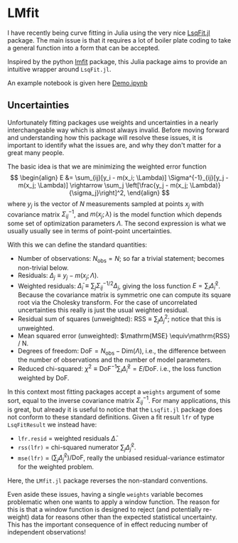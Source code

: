 # LMfit

I have recently being curve fitting in Julia using the very nice [LsqFit.jl](https://github.com/JuliaNLSolvers/LsqFit.jl) package.  The main issue is that it requires a lot of boiler plate coding to take a general function into a form that can be accepted.

Inspired by the python [lmfit](https://lmfit.github.io/lmfit-py/intro.html) package, this Julia package aims to provide an intuitive wrapper around `LsqFit.jl`. 

An example notebook is given here [Demo.ipynb](notebooks/Demo.ipynb)

## Uncertainties 

Unfortunately fitting packages use weights and uncertainties in a nearly interchangeable way which is almost always invalid.  Before moving forward and understanding how this package will resolve these issues, it is important to identify what the issues are, and why they don't matter for a great many people.

The basic idea is that we are minimizing the weighted error function
$$
\begin{align}
E &= \sum_{ij}[y_i - m(x_i; \Lambda)] \Sigma^{-1}_{ij}[y_j - m(x_j; \Lambda)] \rightarrow \sum_j \left[\frac{y_j - m(x_j; \Lambda)}{\sigma_j}\right]^2,
\end{align}
$$
where $y_j$ is the vector of $N$ measurements sampled at points $x_j$ with covariance matrix $\Sigma^{-1}_{ij}$, and $m(x_j; \lambda)$ is the model function which depends some set of optimization parameters $\Lambda$. 
The second expression is what we usually usually see in terms of point-point uncertainties.

With this we can define the standard quantities:

* Number of observations: ${N_\mathrm{obs}} = N$; so far a trivial statement; becomes non-trivial below.
* Residuals: $\Delta_j \equiv y_j - m(x_j; \Lambda)$.
* Weighted residuals: $\bar \Delta_i \equiv \sum_j \Sigma^{-1/2}_{ij} \Delta_j$, giving the loss function $E = \sum_i \bar \Delta_i^2$.  Because the covariance matrix is symmetric one can compute its square root via the Cholesky transform.  For the case of uncorrelated uncertainties this really is just the usual weighted residual.
* Residual sum of squares (unweighted): $\mathrm{RSS} \equiv \sum_j \Delta_j^2$; notice that this is unweighted.
* Mean squared error (unweighted): $\mathrm{MSE} \equiv\mathrm{RSS}  /  N.
* Degrees of freedom: $\mathrm{DoF} = {N_\mathrm{obs}} - \mathrm{Dim}(\Lambda)$, i.e., the difference between the number of observations and the number of model parameters.
* Reduced chi-squared: $\chi^2 \equiv \mathrm{DoF}^{-1} \sum_i \bar \Delta_i^2 = E / \mathrm{DoF}$. i.e., the loss function weighted by DoF.

In this context most fitting packages accept a `weights` argument of some sort, equal to the inverse covariance matrix $\Sigma^{-1}_{ij}$.  For many applications, this is great, but already it is useful to notice that the `Lsqfit.jl` package does not conform to these standard definitions.  Given a fit result `lfr` of type `LsqFitResult` we instead have:
* `lfr.resid` = weighted residuals $\bar \Delta$.
* `rss(lfr)` = chi-squared numerator $\sum_j \bar \Delta_j^2$.
* `mse(lfr)` = $(\sum_j \bar \Delta_j^2) / \mathrm{DoF}$, really the unbiased residual-variance estimator for the weighted problem.

Here, the `LMfit.jl` package reverses the non-standard conventions.

 Even aside these issues, having a single `weights` variable becomes problematic when one wants to apply a window function.  The reason for this is that a window function is designed to reject (and potentially re-weight) data for reasons other than the expected statistical uncertainty.  This has the important consequence of in effect reducing number of independent observations!